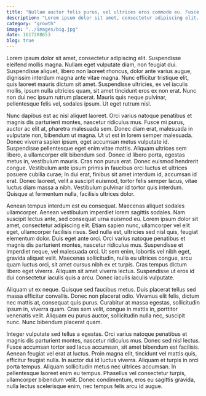 ```yaml
---
title: "Nullam auctor felis purus, vel ultrices eros commodo eu. Fusce."
description: "Lorem ipsum dolor sit amet, consectetur adipiscing elit. Etiam sagittis, orci id iaculis rhoncus, lorem lacus sollicitudin sapien, vitae ac."
category: "growth"
image: "../images/big.jpg"
date: 1617288653
blog: true
---
```

Lorem ipsum dolor sit amet, consectetur adipiscing elit. Suspendisse eleifend mollis magna. Nullam eget vulputate diam, non feugiat dui. Suspendisse aliquet, libero non laoreet rhoncus, dolor ante varius augue, dignissim interdum magna ante vitae magna. Nunc efficitur tristique elit, quis laoreet mauris dictum sit amet. Suspendisse ultricies, ex vel iaculis mollis, ipsum nulla ultricies quam, sit amet tincidunt eros ex non erat. Nunc non dui nec ipsum rutrum placerat. Mauris quis neque pulvinar, pellentesque felis vel, sodales ipsum. Ut eget rutrum nisl.

Nunc dapibus est ac nisl aliquet laoreet. Orci varius natoque penatibus et magnis dis parturient montes, nascetur ridiculus mus. Fusce mi purus, auctor ac elit at, pharetra malesuada sem. Donec diam erat, malesuada in vulputate non, bibendum ut magna. Ut ut est in lorem semper malesuada. Donec viverra sapien ipsum, eget accumsan metus vulputate id. Suspendisse pellentesque eget enim vitae mattis. Aliquam ultrices sem libero, a ullamcorper elit bibendum sed. Donec id libero porta, egestas metus in, vestibulum mauris. Cras non purus erat. Donec euismod hendrerit congue. Vestibulum ante ipsum primis in faucibus orci luctus et ultrices posuere cubilia curae; In dui erat, finibus sit amet interdum id, accumsan id erat. Donec laoreet, velit a suscipit euismod, tortor felis semper lacus, vitae luctus diam massa a nibh. Vestibulum pulvinar id tortor quis interdum. Quisque at fermentum nulla, facilisis ultrices dolor.

Aenean tempus interdum est eu consequat. Maecenas aliquet sodales ullamcorper. Aenean vestibulum imperdiet lorem sagittis sodales. Nam suscipit lectus ante, sed consequat urna euismod eu. Lorem ipsum dolor sit amet, consectetur adipiscing elit. Etiam sapien nunc, ullamcorper vel elit eget, ullamcorper facilisis risus. Sed nulla est, ultricies sed nisl quis, feugiat elementum dolor. Duis eget ante orci. Orci varius natoque penatibus et magnis dis parturient montes, nascetur ridiculus mus. Suspendisse et imperdiet neque, vel malesuada orci. Ut sem enim, lobortis vel nibh eget, gravida aliquet velit. Maecenas sollicitudin, nulla eu ultrices congue, arcu quam luctus orci, sit amet cursus nibh ex et turpis. Cras tempus dictum libero eget viverra. Aliquam sit amet viverra lectus. Suspendisse ut eros id dui consectetur iaculis quis a arcu. Donec iaculis iaculis vulputate.

Aliquam ut ex neque. Quisque sed faucibus metus. Duis placerat tellus sed massa efficitur convallis. Donec non placerat odio. Vivamus elit felis, dictum nec mattis at, consequat quis purus. Curabitur at massa egestas, sollicitudin ipsum in, viverra quam. Cras sem velit, congue in mattis in, porttitor venenatis velit. Aliquam eu purus auctor, sollicitudin nulla nec, suscipit nunc. Nunc bibendum placerat quam.

Integer vulputate sed tellus a egestas. Orci varius natoque penatibus et magnis dis parturient montes, nascetur ridiculus mus. Donec sed nisl lectus. Fusce accumsan tortor sed lacus accumsan, sit amet bibendum est facilisis. Aenean feugiat vel erat at luctus. Proin magna elit, tincidunt vel mattis quis, efficitur feugiat nulla. In auctor dui id luctus viverra. Aliquam et turpis in orci porta tempus. Aliquam sollicitudin metus nec ultrices accumsan. In pellentesque laoreet enim eu tempus. Phasellus vel consectetur turpis, ullamcorper bibendum velit. Donec condimentum, eros eu sagittis gravida, nulla lectus scelerisque enim, nec tempus felis arcu id augue.